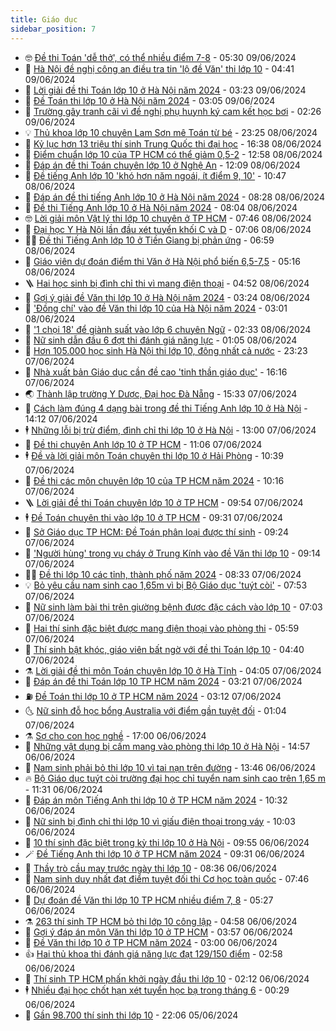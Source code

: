 ```yaml
---
title: Giáo dục
sidebar_position: 7
---
```


<!-- vnexpress-giao-duc:START -->
- 🤓 [Đề thi Toán &#39;dễ thở&#39;, có thể nhiều điểm 7-8](https://vnexpress.net/de-thi-toan-de-tho-co-the-nhieu-diem-7-8-4756160.html) - 05:30 09/06/2024
- 🦆 [Hà Nội đề nghị công an điều tra tin &#39;lộ đề Văn&#39; thi lớp 10](https://vnexpress.net/ha-noi-de-nghi-cong-an-dieu-tra-tin-lo-de-van-thi-lop-10-4756168.html) - 04:41 09/06/2024
- 🦩 [Lời giải đề thi Toán lớp 10 ở Hà Nội năm 2024](https://vnexpress.net/dap-an-de-thi-toan-lop-10-cua-ha-noi-nam-2024-4756068.html) - 03:23 09/06/2024
- 🌮 [Đề Toán thi lớp 10 ở Hà Nội năm 2024](https://vnexpress.net/de-thi-toan-lop-10-o-ha-noi-nam-2024-4756067.html) - 03:05 09/06/2024
- 🔭 [Trường gây tranh cãi vì đề nghị phụ huynh ký cam kết học bơi](https://vnexpress.net/truong-gay-tranh-cai-vi-de-nghi-phu-huynh-ky-cam-ket-hoc-boi-4755983.html) - 02:26 09/06/2024
- 💡 [Thủ khoa lớp 10 chuyên Lam Sơn mê Toán từ bé](https://vnexpress.net/thu-khoa-lop-10-chuyen-lam-son-me-toan-tu-be-4756048.html) - 23:25 08/06/2024
- 🥰 [Kỷ lục hơn 13 triệu thí sinh Trung Quốc thi đại học](https://vnexpress.net/ky-luc-hon-13-trieu-thi-sinh-trung-quoc-thi-dai-hoc-4755769.html) - 16:38 08/06/2024
- 🐲 [Điểm chuẩn lớp 10 của TP HCM có thể giảm 0,5-2](https://vnexpress.net/diem-chuan-lop-10-cua-tp-hcm-co-the-giam-0-5-2-4756015.html) - 12:58 08/06/2024
- 🦒 [Đáp án đề thi Toán chuyên lớp 10 ở Nghệ An](https://vnexpress.net/dap-an-de-thi-toan-chuyen-lop-10-o-nghe-an-4756052.html) - 12:09 08/06/2024
- 🦆 [Đề tiếng Anh lớp 10 &#39;khó hơn năm ngoái, ít điểm 9, 10&#39;](https://vnexpress.net/de-tieng-anh-lop-10-kho-hon-nam-ngoai-it-diem-9-10-4756027.html) - 10:47 08/06/2024
- 🧰 [Đáp án đề thi tiếng Anh lớp 10 ở Hà Nội năm 2024](https://vnexpress.net/dap-an-de-thi-tieng-anh-lop-10-o-ha-noi-nam-2024-4755889.html) - 08:28 08/06/2024
- 🐘 [Đề thi Tiếng Anh lớp 10 ở Hà Nội năm 2024](https://vnexpress.net/de-thi-tieng-anh-lop-10-o-ha-noi-nam-2024-4755886.html) - 08:04 08/06/2024
- 🤓 [Lời giải môn Vật lý thi lớp 10 chuyên ở TP HCM](https://vnexpress.net/loi-giai-mon-vat-ly-thi-lop-10-chuyen-o-tp-hcm-4755993.html) - 07:46 08/06/2024
- 🧰 [Đại học Y Hà Nội lần đầu xét tuyển khối C và D](https://vnexpress.net/dai-hoc-y-ha-noi-lan-dau-xet-tuyen-khoi-c-va-d-4755963.html) - 07:06 08/06/2024
- 🧑‍💻 [Đề thi Tiếng Anh lớp 10 ở Tiền Giang bị phản ứng](https://vnexpress.net/de-thi-tieng-anh-lop-10-o-tien-giang-bi-phan-ung-4755266.html) - 06:59 08/06/2024
- 🫶 [Giáo viên dự đoán điểm thi Văn ở Hà Nội phổ biến 6,5-7,5](https://vnexpress.net/giao-vien-du-doan-diem-thi-van-o-ha-noi-pho-bien-6-5-7-5-4755917.html) - 05:16 08/06/2024
- 🪜 [Hai học sinh bị đình chỉ thi vì mang điện thoại](https://vnexpress.net/hai-hoc-sinh-bi-dinh-chi-thi-vi-mang-dien-thoai-4755952.html) - 04:52 08/06/2024
- 🎊 [Gợi ý giải đề Văn thi lớp 10 ở Hà Nội năm 2024](https://vnexpress.net/dap-an-de-thi-mon-van-lop-10-ha-noi-nam-2024-4755800.html) - 03:24 08/06/2024
- 🧐 [&#39;Đồng chí&#39; vào đề Văn thi lớp 10 của Hà Nội năm 2024](https://vnexpress.net/de-thi-van-lop-10-ha-noi-nam-2024-4755797.html) - 03:01 08/06/2024
- 🌈 [&#39;1 chọi 18&#39; để giành suất vào lớp 6 chuyên Ngữ](https://vnexpress.net/1-choi-18-de-gianh-suat-vao-lop-6-chuyen-ngu-4755568.html) - 02:33 08/06/2024
- 🥰 [Nữ sinh dẫn đầu 6 đợt thi đánh giá năng lực](https://vnexpress.net/nu-sinh-dan-dau-6-dot-thi-danh-gia-nang-luc-4755245.html) - 01:05 08/06/2024
- 🎡 [Hơn 105.000 học sinh Hà Nội thi lớp 10, đông nhất cả nước](https://vnexpress.net/hon-105-000-hoc-sinh-ha-noi-thi-lop-10-dong-nhat-ca-nuoc-4755725.html) - 23:23 07/06/2024
- 🎊 [Nhà xuất bản Giáo dục cần đề cao &#39;tinh thần giáo dục&#39;](https://vnexpress.net/nha-xuat-ban-giao-duc-can-de-cao-tinh-than-giao-duc-4755672.html) - 16:16 07/06/2024
- 🌏 [Thành lập trường Y Dược, Đại học Đà Nẵng](https://vnexpress.net/thanh-lap-truong-y-duoc-dai-hoc-da-nang-4755358.html) - 15:33 07/06/2024
- 🥸 [Cách làm đúng 4 dạng bài trong đề thi Tiếng Anh lớp 10 ở Hà Nội](https://vnexpress.net/cach-lam-dung-4-dang-bai-trong-de-thi-tieng-anh-lop-10-o-ha-noi-4751737.html) - 14:12 07/06/2024
- 🕴 [Những lỗi bị trừ điểm, đình chỉ thi lớp 10 ở Hà Nội](https://vnexpress.net/nhung-loi-bi-tru-diem-dinh-chi-thi-lop-10-o-ha-noi-4754984.html) - 13:00 07/06/2024
- 💂 [Đề thi chuyên Anh lớp 10 ở TP HCM](https://vnexpress.net/de-thi-chuyen-anh-lop-10-tp-hcm-nam-2024-4755755.html) - 11:06 07/06/2024
- 🕴 [Đề và lời giải môn Toán chuyên thi lớp 10 ở Hải Phòng](https://vnexpress.net/de-va-loi-giai-mon-toan-chuyen-thi-lop-10-o-hai-phong-4755690.html) - 10:39 07/06/2024
- 🌋 [Đề thi các môn chuyên lớp 10 của TP HCM năm 2024](https://vnexpress.net/de-thi-cac-mon-chuyen-lop-10-cua-tp-hcm-nam-2024-4755449.html) - 10:16 07/06/2024
- 🪜 [Lời giải đề thi Toán chuyên lớp 10 ở TP HCM](https://vnexpress.net/dap-an-de-thi-toan-chuyen-lop-10-tp-hcm-nam-2024-4755603.html) - 09:54 07/06/2024
- 🕴 [Đề Toán chuyên thi vào lớp 10 ở TP HCM](https://vnexpress.net/de-toan-chuyen-thi-lop-10-tp-hcm-nam-2024-4755430.html) - 09:31 07/06/2024
- 🎃 [Sở Giáo dục TP HCM: Đề Toán phân loại được thí sinh](https://vnexpress.net/so-giao-duc-tp-hcm-de-toan-phan-loai-duoc-thi-sinh-4755627.html) - 09:24 07/06/2024
- 🦏 [&#39;Người hùng&#39; trong vụ cháy ở Trung Kính vào đề Văn thi lớp 10](https://vnexpress.net/nguoi-hung-trong-vu-chay-o-trung-kinh-vao-de-van-thi-lop-10-4755615.html) - 09:14 07/06/2024
- 🧑‍🏫 [Đề thi lớp 10 các tỉnh, thành phố năm 2024](https://vnexpress.net/de-thi-lop-10-cac-tinh-thanh-pho-nam-2024-4754622.html) - 08:33 07/06/2024
- 💡 [Bỏ yêu cầu nam sinh cao 1,65m vì bị Bộ Giáo dục &#39;tuýt còi&#39;](https://vnexpress.net/bo-yeu-cau-nam-sinh-cao-1-65m-vi-bi-bo-giao-duc-tuyt-coi-4755574.html) - 07:53 07/06/2024
- 🐎 [Nữ sinh làm bài thi trên giường bệnh được đặc cách vào lớp 10](https://vnexpress.net/nu-sinh-lam-bai-thi-tren-giuong-benh-duoc-dac-cach-vao-lop-10-4755619.html) - 07:03 07/06/2024
- 🧰 [Hai thí sinh đặc biệt được mang điện thoại vào phòng thi](https://vnexpress.net/hai-thi-sinh-dac-biet-duoc-mang-dien-thoai-vao-phong-thi-4755558.html) - 05:59 07/06/2024
- 🙉 [Thí sinh bật khóc, giáo viên bất ngờ với đề thi Toán lớp 10](https://vnexpress.net/thi-sinh-bat-khoc-giao-vien-bat-ngo-voi-de-thi-toan-lop-10-4755562.html) - 04:40 07/06/2024
- ⚗️ [Lời giải đề thi môn Toán chuyên lớp 10 ở Hà Tĩnh](https://vnexpress.net/loi-giai-de-thi-mon-toan-chuyen-lop-10-o-ha-tinh-4755357.html) - 04:05 07/06/2024
- 🌝 [Đáp án đề thi Toán lớp 10 TP HCM năm 2024](https://vnexpress.net/dap-an-de-thi-toan-lop-10-tp-hcm-nam-2024-4755352.html) - 03:21 07/06/2024
- ⛽️ [Đề Toán thi lớp 10 ở TP HCM năm 2024](https://vnexpress.net/de-toan-thi-lop-10-tp-hcm-nam-2024-4755348.html) - 03:12 07/06/2024
- 🌜 [Nữ sinh đỗ học bổng Australia với điểm gần tuyệt đối](https://vnexpress.net/nu-sinh-do-hoc-bong-australia-voi-diem-gan-tuyet-doi-4754182.html) - 01:04 07/06/2024
- ⚗️ [Sợ cho con học nghề](https://vnexpress.net/so-cho-con-hoc-nghe-4753170.html) - 17:00 06/06/2024
- 🧰 [Những vật dụng bị cấm mang vào phòng thi lớp 10 ở Hà Nội](https://vnexpress.net/nhung-vat-dung-bi-cam-mang-vao-phong-thi-lop-10-o-ha-noi-4753790.html) - 14:57 06/06/2024
- 🤗 [Nam sinh phải bỏ thi lớp 10 vì tai nạn trên đường](https://vnexpress.net/nam-sinh-phai-bo-thi-lop-10-vi-tai-nan-tren-duong-4755179.html) - 13:46 06/06/2024
- 🔥 [Bộ Giáo dục tuýt còi trường đại học chỉ tuyển nam sinh cao trên 1,65 m](https://vnexpress.net/truong-quan-tri-va-kinh-doanh-chi-tuyen-nam-sinh-cao-1-65-tro-len-bo-chi-dao-gi-4755290.html) - 11:31 06/06/2024
- 💪 [Đáp án môn Tiếng Anh thi lớp 10 ở TP HCM năm 2024](https://vnexpress.net/dap-an-tieng-anh-thi-lop-10-tp-hcm-nam-2024-4754915.html) - 10:32 06/06/2024
- 💂 [Nữ sinh bị đình chỉ thi lớp 10 vì giấu điện thoại trong váy](https://vnexpress.net/nu-sinh-bi-dinh-chi-thi-lop-10-vi-giau-dien-thoai-trong-vay-4755246.html) - 10:03 06/06/2024
- 🌮 [10 thí sinh đặc biệt trong kỳ thi lớp 10 ở Hà Nội](https://vnexpress.net/10-thi-sinh-dac-biet-trong-ky-thi-lop-10-o-ha-noi-4755194.html) - 09:55 06/06/2024
- 🪄 [Đề Tiếng Anh thi lớp 10 ở TP HCM năm 2024](https://vnexpress.net/de-thi-tieng-anh-lop-10-tp-hcm-nam-2024-4754914.html) - 09:31 06/06/2024
- 🎡 [Thầy trò cầu may trước ngày thi lớp 10](https://vnexpress.net/thay-tro-cau-may-truoc-ngay-thi-lop-10-4755095.html) - 08:36 06/06/2024
- 🌈 [Nam sinh duy nhất đạt điểm tuyệt đối thi Cơ học toàn quốc](https://vnexpress.net/nam-sinh-duy-nhat-dat-diem-tuyet-doi-thi-co-hoc-toan-quoc-4754018.html) - 07:46 06/06/2024
- 🎊 [Dự đoán đề Văn thi lớp 10 TP HCM nhiều điểm 7, 8](https://vnexpress.net/du-doan-de-van-thi-lop-10-tp-hcm-nhieu-diem-7-8-4755029.html) - 05:27 06/06/2024
- ⚗️ [263 thí sinh TP HCM bỏ thi lớp 10 công lập](https://vnexpress.net/263-thi-sinh-tp-hcm-bo-thi-lop-10-cong-lap-4755070.html) - 04:58 06/06/2024
- 🌁 [Gợi ý đáp án môn Văn thi lớp 10 ở TP HCM](https://vnexpress.net/goi-y-dap-an-mon-van-thi-lop-10-o-tp-hcm-4754795.html) - 03:57 06/06/2024
- 🦏 [Đề Văn thi lớp 10 ở TP HCM năm 2024](https://vnexpress.net/de-van-thi-lop-10-o-tp-hcm-nam-2024-4754783.html) - 03:00 06/06/2024
- 👍 [Hai thủ khoa thi đánh giá năng lực đạt 129/150 điểm](https://vnexpress.net/hai-thu-khoa-thi-danh-gia-nang-luc-dat-129-150-diem-4754983.html) - 02:58 06/06/2024
- 🌈 [Thí sinh TP HCM phấn khởi ngày đầu thi lớp 10](https://vnexpress.net/thi-sinh-tp-hcm-phan-khoi-ngay-dau-thi-lop-10-4754941.html) - 02:12 06/06/2024
- 🕴 [Nhiều đại học chốt hạn xét tuyển học bạ trong tháng 6](https://vnexpress.net/nhieu-dai-hoc-chot-han-xet-tuyen-hoc-ba-trong-thang-6-4753580.html) - 00:29 06/06/2024
- 🧰 [Gần 98.700 thí sinh thi lớp 10](https://vnexpress.net/gan-98-700-thi-sinh-thi-lop-10-4754841.html) - 22:06 05/06/2024<!-- vnexpress-giao-duc:END -->
